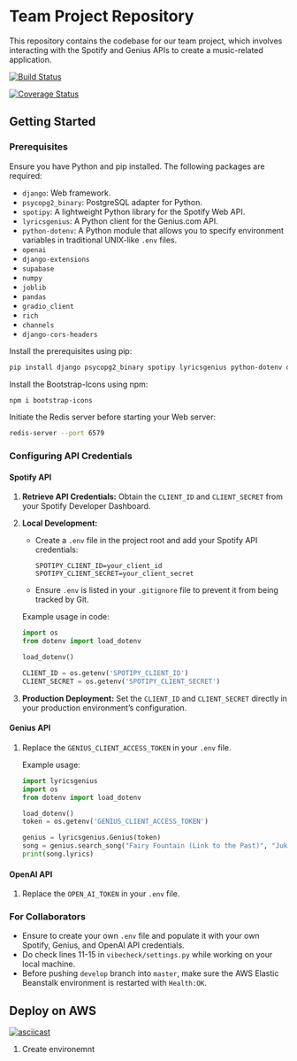 # Team Project Repository

This repository contains the codebase for our team project, which involves interacting with the Spotify and Genius APIs to create a music-related application.

[![Build Status](https://app.travis-ci.com/gcivil-nyu-org/Wednesday-Fall2023-Team-1.svg?branch=develop)](https://app.travis-ci.com/gcivil-nyu-org/Wednesday-Fall2023-Team-1)

[![Coverage Status](https://coveralls.io/repos/github/gcivil-nyu-org/Wednesday-Fall2023-Team-1/badge.svg?branch=develop)](https://coveralls.io/github/gcivil-nyu-org/Wednesday-Fall2023-Team-1)

## Getting Started

### Prerequisites

Ensure you have Python and pip installed. The following packages are required:

- `django`: Web framework.
- `psycopg2_binary`: PostgreSQL adapter for Python.
- `spotipy`: A lightweight Python library for the Spotify Web API.
- `lyricsgenius`: A Python client for the Genius.com API.
- `python-dotenv`: A Python module that allows you to specify environment variables in traditional UNIX-like `.env` files.
- `openai`
- `django-extensions`
- `supabase`
- `numpy`
- `joblib`
- `pandas`
- `gradio_client`
- `rich`
- `channels`
- `django-cors-headers`

Install the prerequisites using pip:

```bash
pip install django psycopg2_binary spotipy lyricsgenius python-dotenv openai django-extensions supabase numpy joblib pandas gradio_client rich channels django-cors-headers
```

Install the Bootstrap-Icons using npm:

```bash
npm i bootstrap-icons
```

Initiate the Redis server before starting your Web server:

```bash
redis-server --port 6579
```

### Configuring API Credentials

#### Spotify API

1. **Retrieve API Credentials:**
   Obtain the `CLIENT_ID` and `CLIENT_SECRET` from your Spotify Developer Dashboard.
2. **Local Development:**

   - Create a `.env` file in the project root and add your Spotify API credentials:
     ```env
     SPOTIPY_CLIENT_ID=your_client_id
     SPOTIPY_CLIENT_SECRET=your_client_secret
     ```
   - Ensure `.env` is listed in your `.gitignore` file to prevent it from being tracked by Git.

   Example usage in code:

   ```python
   import os
   from dotenv import load_dotenv

   load_dotenv()

   CLIENT_ID = os.getenv('SPOTIPY_CLIENT_ID')
   CLIENT_SECRET = os.getenv('SPOTIPY_CLIENT_SECRET')
   ```
3. **Production Deployment:**
   Set the `CLIENT_ID` and `CLIENT_SECRET` directly in your production environment’s configuration.

#### Genius API

1. Replace the `GENIUS_CLIENT_ACCESS_TOKEN` in your `.env` file.

   Example usage:

   ```python
   import lyricsgenius
   import os
   from dotenv import load_dotenv

   load_dotenv()
   token = os.getenv('GENIUS_CLIENT_ACCESS_TOKEN')

   genius = lyricsgenius.Genius(token)
   song = genius.search_song("Fairy Fountain (Link to the Past)", "Juke Remix")
   print(song.lyrics)
   ```

#### OpenAI API

1. Replace the `OPEN_AI_TOKEN` in your `.env` file.

### For Collaborators

- Ensure to create your own `.env` file and populate it with your own Spotify, Genius, and OpenAI API credentials.
- Do check lines 11-15 in `vibecheck/settings.py` while working on your local machine.
- Before pushing `develop` branch into `master`, make sure the AWS Elastic Beanstalk environment is restarted with `Health:OK`.

## Deploy on AWS

[![asciicast](https://asciinema.org/a/BqGf7cpmVyexCGKc767nvnYYp.svg)](https://asciinema.org/a/BqGf7cpmVyexCGKc767nvnYYp)

1. Create environemnt
